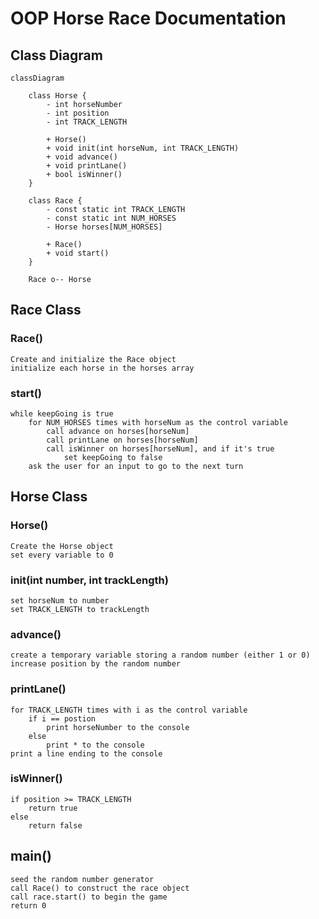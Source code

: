 # OOP Horse Race Documentation

## Class Diagram
```mermaid
classDiagram

    class Horse {
        - int horseNumber
        - int position
        - int TRACK_LENGTH

        + Horse()
        + void init(int horseNum, int TRACK_LENGTH)
        + void advance()
        + void printLane()
        + bool isWinner()
    }

    class Race {
        - const static int TRACK_LENGTH
        - const static int NUM_HORSES
        - Horse horses[NUM_HORSES]

        + Race()
        + void start()
    }

    Race o-- Horse
```

## Race Class

### Race()
    Create and initialize the Race object
    initialize each horse in the horses array
### start()
    while keepGoing is true
        for NUM_HORSES times with horseNum as the control variable
            call advance on horses[horseNum]
            call printLane on horses[horseNum]
            call isWinner on horses[horseNum], and if it's true
                set keepGoing to false
        ask the user for an input to go to the next turn

## Horse Class

### Horse()
    Create the Horse object
    set every variable to 0
### init(int number, int trackLength)
    set horseNum to number
    set TRACK_LENGTH to trackLength
### advance()
    create a temporary variable storing a random number (either 1 or 0)
    increase position by the random number
### printLane()
    for TRACK_LENGTH times with i as the control variable
        if i == postion
            print horseNumber to the console
        else
            print * to the console
    print a line ending to the console
### isWinner()
    if position >= TRACK_LENGTH
        return true
    else
        return false

## main()
    seed the random number generator
    call Race() to construct the race object
    call race.start() to begin the game
    return 0
